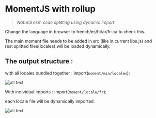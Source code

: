 # MomentJS with rollup


> *Natural esm code splitting using dynamic import.*


Change the language in browser to french/es/hi/ar/fr-ca to check this.

The main moment file needs to be added in src (like in current libs.js) and rest splitted files(locales) will be loaded dynamically.

## The output structure :

with all locales bundled together :
import(`moment/min/locales`);

![alt text](https://user-images.githubusercontent.com/8266671/74328695-614b5380-4db4-11ea-9779-b6bd21245fa1.png)

 
With individual imports :
import(`moment/locale/fr`);
 
each locale file will be dynamically imported.

![alt text](https://user-images.githubusercontent.com/8266671/74328675-58f31880-4db4-11ea-8ec7-56a5f26653f3.png)
 
